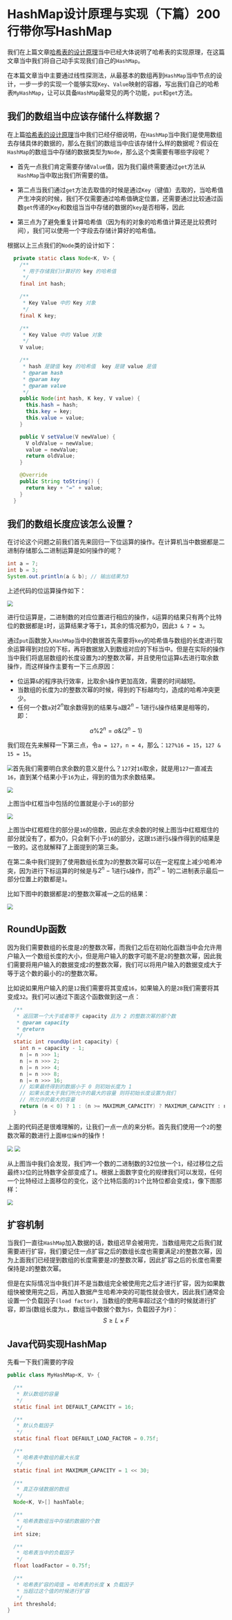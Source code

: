 # HashMap设计原理与实现（下篇）200行带你写HashMap

我们在上篇文章[哈希表的设计原理](https://mp.weixin.qq.com/s?__biz=Mzg3ODgyNDgwNg==&mid=2247484145&idx=1&sn=362cf64866ace02ac95c0c1a970393e4&chksm=cf0c9ef8f87b17eebb61ea422f58e9e439632783e9faa5a3b2ce55712c1582b140904b60cb17&token=1155116583&lang=zh_CN#rd)当中已经大体说明了哈希表的实现原理，在这篇文章当中我们将自己动手实现我们自己的`HashMap`。

在本篇文章当中主要通过线性探测法，从最基本的数组再到`HashMap`当中节点的设计，一步一步的实现一个能够实现`Key`、`Value`映射的容器，写出我们自己的哈希表`MyHashMap`，让可以具备`HashMap`最常见的两个功能，`put`和`get`方法。

## 我们的数组当中应该存储什么样数据？

在上篇[哈希表的设计原理](https://mp.weixin.qq.com/s?__biz=Mzg3ODgyNDgwNg==&mid=2247484145&idx=1&sn=362cf64866ace02ac95c0c1a970393e4&chksm=cf0c9ef8f87b17eebb61ea422f58e9e439632783e9faa5a3b2ce55712c1582b140904b60cb17&token=1155116583&lang=zh_CN#rd)当中我们已经仔细说明，在`HashMap`当中我们是使用数组去存储具体的数据的，那么在我们的数组当中应该存储什么样的数据呢？假设在`HashMap`的数组当中存储的数据类型为`Node`，那么这个类需要有哪些字段呢？

- 首先一点我们肯定需要存储`Value`值，因为我们最终需要通过`get`方法从`HashMap`当中取出我们所需要的值。
- 第二点当我们通过`get`方法去取值的时候是通过`Key`（键值）去取的，当哈希值产生冲突的时候，我们不仅需要通过哈希值确定位置，还需要通过比较通过函数`get`传递的`Key`和数组当当中存储的数据的`key`是否相等，因此

- 第三点为了避免重复计算哈希值（因为有的对象的哈希值计算还是比较费时间），我们可以使用一个字段去存储计算好的哈希值。

根据以上三点我们的`Node`类的设计如下：

```java
  private static class Node<K, V> {
    /**
     * 用于存储我们计算好的 key 的哈希值
     */
    final int hash;

    /**
     * Key Value 中的 Key 对象
     */
    final K key;

    /**
     * Key Value 中的 Value 对象
     */
    V value;

    /**
     * hash 是键值 key 的哈希值  key 是键 value 是值
     * @param hash
     * @param key
     * @param value
     */
    public Node(int hash, K key, V value) {
      this.hash = hash;
      this.key = key;
      this.value = value;
    }

    public V setValue(V newValue) {
      V oldValue = newValue;
      value = newValue;
      return oldValue;
    }

    @Override
    public String toString() {
      return key + "=" + value;
    }
  }

```

## 我们的数组长度应该怎么设置？

在讨论这个问题之前我们首先来回归一下位运算的操作。在计算机当中数据都是二进制存储那么二进制运算是如何操作的呢？

```java
int a = 7;
int b = 3;
System.out.println(a & b); // 输出结果为3
```

上述代码的位运算操作如下：

<img src="../images/hashmap/01-hashmap05.png" style="zoom:80%;" />

进行位运算是，二进制数的对应位置进行相应的操作，`&`运算的结果只有两个比特位的数据都是`1`时，运算结果才等于`1`，其余的情况都为0，因此`3 & 7 = 3`。

通过`put`函数放入`HashMap`当中的数据首先需要将`key`的哈希值与数组的长度进行取余运算得到对应的下标，再将数据放入到数组对应的下标当中。但是在实际的操作当中我们将底层数组的长度设置为`2`的整数次幂，并且使用位运算`&`去进行取余数操作，而这样操作主要有一下三点原因：

- 位运算`&`的程序执行效率，比取余`%`操作更加高效，需要的时间越短。
- 当数组的长度为`2`的整数次幂的时候，得到的下标越均匀，造成的哈希冲突更少。
- 任何一个数`a`对$2^n$取余数得到的结果与`a`跟$2^n - 1$进行`&`操作结果是相等的，即：

$$
a \% 2^n = a \& (2^n - 1)
$$

我们现在先来解释一下第三点，令`a = 127`，`n = 4`，那么：`127%16 = 15`，`127 & 15 = 15`。

<img src="../images/hashmap/01-hashmap12.png" style="zoom:80%;" />首先我们需要明白求余数的意义是什么？`127`对`16`取余，就是用`127`一直减去`16`，直到某个结果小于`16`为止，得到的值为求余数结果。

<img src="../images/hashmap/01-hashmap07.png" style="zoom:80%;" />

上图当中红框当中包括的位置就是小于`16`的部分

<img src="../images/hashmap/01-hashmap11.png" style="zoom:80%;" />

上图当中红框框住的部分是`16`的倍数，因此在求余数的时候上图当中红框框住的部分就没有了，都为0，只会剩下小于`16`的部分，这跟`15`进行`&`操作得到的结果是一致的。这也就解释了上面提到的第三条。

在第二条中我们提到了使用数组长度为`2`的整数次幂可以在一定程度上减少哈希冲突，因为进行下标运算的时候是与$2^n - 1$进行`&`操作，而$2^n - 1$的二进制表示最后一部分位置上的数都是`1`。

比如下图中的数据都是`2`的整数次幂减一之后的结果：

<img src="../images/hashmap/01-hashmap13.png" style="zoom:80%;" />

## RoundUp函数

因为我们需要数组的长度是`2`的整数次幂，而我们之后在初始化函数当中会允许用户输入一个数组长度的大小，但是用户输入的数字可能不是`2`的整数次幂，因此我们需要将用户输入的数据变成`2`的整数次幂，我们可以将用户输入的数据变成大于等于这个数的最小的`2`的整数次幂。

比如说如果用户输入的是`12`我们需要将其变成`16`，如果输入的是`28`我们需要将其变成`32`。我们可以通过下面这个函数做到这一点：

```java
  /**
   * 返回第一个大于或者等于 capacity 且为 2 的整数次幂的那个数
   * @param capacity
   * @return
   */
  static int roundUp(int capacity) {
    int n = capacity - 1;
    n |= n >>> 1;
    n |= n >>> 2;
    n |= n >>> 4;
    n |= n >>> 8;
    n |= n >>> 16;
    // 如果最终得到的数据小于 0 则初始长度为 1 
    // 如果长度大于我们所允许的最大的容量 则将初始长度设置为我们
    // 所允许的最大的容量
    return (n < 0) ? 1 : (n >= MAXIMUM_CAPACITY) ? MAXIMUM_CAPACITY : n + 1;
  }
```

上面的代码还是很难理解的，让我们一点一点的来分析。首先我们使用一个`2`的整数次幂的数进行上面`移位操作`的操作！

<img src="../images/hashmap/01-hashmap17.png" style="zoom:80%;" />

<img src="../images/hashmap/01-hashmap21.png" style="zoom:80%;" />

从上图当中我们会发现，我们咋一个数的二进制数的32位放一个`1`，经过移位之后最终`32`位的比特数字全部变成了`1`。根据上面数字变化的规律我们可以发现，任何一个比特经过上面移位的变化，这个比特后面的`31`个比特位都会变成`1`，像下图那样：

<img src="../images/hashmap/01-hashmap23.png" style="zoom:80%;" />

## 扩容机制

当我们一直往`HashMap`加入数据的话，数组迟早会被用完，当数组用完之后我们就需要进行扩容，我们要记住一点扩容之后的数组长度也需要满足`2`的整数次幂，因为上面我们已经提到数组的长度需要是`2`的整数次幂，因此扩容之后的长度也需要保持是`2`的整数次幂。

但是在实际情况当中我们并不是当数组完全被使用完之后才进行扩容，因为如果数组快被使用完之后，再加入数据产生哈希冲突的可能性就会很大，因此我们通常会设置一个负载因子`(load factor)`，当数组的使用率超过这个值的时候就进行扩容，即当(数组长度为`L`，数组当中数据个数为`S`，负载因子为`F`)：
$$
S \ge L \times F
$$

## Java代码实现HashMap

先看一下我们需要的字段

```java
public class MyHashMap<K, V> {

  /**
   * 默认数组的容量
   */
  static final int DEFAULT_CAPACITY = 16;

  /**
   * 默认负载因子
   */
  static final float DEFAULT_LOAD_FACTOR = 0.75f;

  /**
   * 哈希表中数组的最大长度
   */
  static final int MAXIMUM_CAPACITY = 1 << 30;

  /**
   * 真正存储数据的数组
   */
  Node<K, V>[] hashTable;

  /**
   * 哈希表数组当中存储的数据的个数
   */
  int size;

  /**
   * 哈希表当中的负载因子
   */
  float loadFactor = 0.75f;

  /**
   * 哈希表扩容的阈值 = 哈希表的长度 x 负载因子
   * 当超过这个值的时候进行扩容
   */
  int threshold;
}
```

